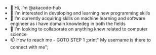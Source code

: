 - 👋 Hi, I’m @akacode-hub
- 👀 I’m interested in developing and learning new programming skills 
- 🌱 I’m currently acquiring skills on machine learning and software engineer as i have domain knowledeg in both the fields 
- 💞️ I’m looking to collaborate on anything knew related to computer science
- 📫 How to reach me - GOTO STEP 1 ;print" My username is there to connect with me";

<!---
akacode-hub/akacode-hub is a ✨ special ✨ repository because its `README.md` (this file) appears on your GitHub profile.
You can click the Preview link to take a look at your changes.
--->

